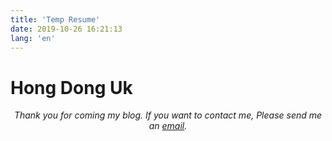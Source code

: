 ```yaml
---
title: 'Temp Resume'
date: 2019-10-26 16:21:13
lang: 'en'
---
```


# Hong Dong Uk

<div align="center">

_Thank you for coming my blog. If you want to contact me, Please send me an <a href="mailto:mbxd1@naver.com">email</a>._
</div>